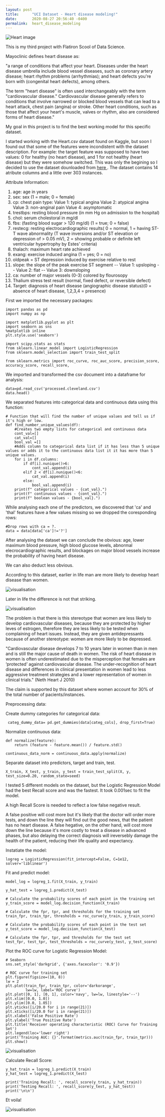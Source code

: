 ```yaml
---
layout: post
title:      "UCI Dataset - Heart disease modeling!"
date:       2020-08-27 20:56:40 -0400
permalink:  heart_disease_modeling
---
```


<img src="https://imgur.com/zdu8h3z" alt="Heart image" class="img-responsive">


This is my third project with Flatiron Scool of Data Science.

Mayoclinic defines heart disease as:

"a range of conditions that affect your heart. Diseases under the heart disease umbrella include blood vessel diseases, such as coronary artery disease; heart rhythm problems (arrhythmias); and heart defects you're born with (congenital heart defects), among others.

The term "heart disease" is often used interchangeably with the term "cardiovascular disease." Cardiovascular disease generally refers to conditions that involve narrowed or blocked blood vessels that can lead to a heart attack, chest pain (angina) or stroke. Other heart conditions, such as those that affect your heart's muscle, valves or rhythm, also are considered forms of heart disease."

My goal in this project is to find the best working model for this specific dataset.

I started working with the Heart.csv dataset found on Kaggle, but soon I found out that some of the features were incondistent with the dataset description. For example: the target feature was supposed to have two values: 0 for healthy (no heart disease), and 1 for not healthy (heart disease) but they were somehow switched. This was only the begining so I decided to use the dataset dounloaded from <a href="https://archive.ics.uci.edu/ml/datasets/Heart+Disease">here </a>. The dataset contains 14 atribute columns and a little over 303 instances. 

Attribute Information:
1. age: age in years
2. sex: sex (1 = male; 0 = female)
3. cp: chest pain type:
Value 1: typical angina 
Value 2: atypical angina 
Value 3: non-anginal pain
Value 4: asymptomatic
4. trestbps: resting blood pressure (in mm Hg on admission to the hospital)
5. chol: serum cholestoral in mg/dl
6. fbs: (fasting blood sugar > 120 mg/dl) (1 = true; 0 = false)
7. restecg: resting electrocardiographic results( 0 = normal, 1 = having ST-T wave abnormality (T wave inversions and/or ST elevation or depression of > 0.05 mV), 2 = showing probable or definite left ventricular hypertrophy by Estes' criteria)
8. thalach: maximum heart rate achieved
9. exang: exercise induced angina (1 = yes; 0 = no)
10. oldpeak = ST depression induced by exercise relative to rest
11. slope: the slope of the peak exercise ST segment
-- Value 1: upsloping
-- Value 2: flat
-- Value 3: downsloping
12. ca: number of major vessels (0-3) colored by flourosopy
13. Thalium stress test result (normal, fixed defect, or reversible defect)
14. Target: diagnosis of heart disease (angiographic disease status)(0 = absence of heart disease, 1,2,3,4 = presence)


First we imported the necessary packages:
```
import pandas as pd
import numpy as np

import matplotlib.pyplot as plt
import seaborn as sns
%matplotlib inline
plt.style.use('seaborn')

import scipy.stats as stats
from sklearn.linear_model import LogisticRegression
from sklearn.model_selection import train_test_split

from sklearn.metrics import roc_curve, roc_auc_score, precision_score, accuracy_score, recall_score, 

```

We imported and transformed the csv document into a dataframe for analysis:

```
data=pd.read_csv('processed.cleveland.csv')
data.head()
```

We separated features into categorical data and continuous data using this function:

```
# Function that will find the number of unique values and tell us if it's high or low.
def find_number_unique_values(df):
    #Creates two empty lists for categorical and continuous data
    cont_val=[]
    cat_val=[]
    bool_val =[]
    #Adds column to categorical data list if it has less than 5 unique values or adds it to the continuous data list it it has more than 5 unique values.
    for i in df.columns:
        if df[i].nunique()>6:
            cont_val.append(i)
        elif 2 < df[i].nunique()<6:
            cat_val.append(i)
        else:
            bool_val.append(i)
    print(f" categorical values - {cat_val}.")
    print(f" continuous values - {cont_val}.")
    print(f" boolean values - {bool_val}.")  
```

While analysing each one of the predictors, we discovered that 'ca' and 'thal' features have a few values missing so we dropped the coresponding rows:

```
#Drop rows with ca = ?.
data = data[data['ca']!='?']
```
After analysing the dataset we can conclude the obvious: age, lower maximum blood pressure, high blood glucose levels, abnormal elecrocardiographic results, and blockages on major blood vessels increase the probability of having heart disease.
 
 We can also deduct less obvious. 

According to this dataset, earlier in life man are more likely to develop heart disease than women.

<img src="https://imgur.com/siWUz1V" alt="visualisation" class="img-responsive">


Later in life the difference is not that striking.

<img src="https://imgur.com/QsnCnej.png" alt="visualisation" class="img-responsive">


The problem is that there is this stereotype that women are less likely to develop cardiovascular diseases, because they are protected by higher leves of estrogen, therefore they are less likely to be tested when complaining of heart issues. Instead, they are given antidepressants because of another stereotype: women are more likely to be depressed.

"Cardiovascular disease develops 7 to 10 years later in women than in men and is still the major cause of death in women. The risk of heart disease in women is often underestimated due to the misperception that females are ‘protected’ against cardiovascular disease. The under-recognition of heart disease and differences in clinical presentation in women lead to less aggressive treatment strategies and a lower representation of women in clinical trials." (Neth Heart J 2010)

The claim is supported by this dataset where women account for 30% of the total number of pacients/instances.

Preprocessing data:  

Create dummy categories for categorical data:
 
```
 categ_dummy_data= pd.get_dummies(data[categ_cols], drop_first=True)
```
 
Normalize continuous data:

```
def normalize(feature):
    return (feature - feature.mean()) / feature.std()

continuous_data_norm = continuous_data.apply(normalize)

```

Separate dataset into predictors, target and train, test.

```
X_train, X_test, y_train, y_test = train_test_split(X, y, test_size=0.20, random_state=seed)
```
 
I tested 5 different models on the dataset, but the Logistic Regression Model had the best Recall score and was the fastest. It took 0.001sec to fit the model.

A high Recall Score is needed to reflect a low false negative result.

A false positive will cost more but it's likely that the doctor will order more tests, and down the line they will find out the good news, that the patient has no heart disease. 
A false hegative, on the other hand, will cost more down the line because it's more costly to treat a disease in advanced phases, but also delaying the correct diagnosis will ireversebly damage the health of the patient, reducing their life quality and expectancy.

Instatiate the model:

```
logreg = LogisticRegression(fit_intercept=False, C=1e12, solver='liblinear')
```

Fit and predict model:

```
model_log = logreg_1.fit(X_train, y_train)

y_hat_test = logreg_1.predict(X_test)
```

```
# Calculate the probability scores of each point in the training set
y_train_score = model_log.decision_function(X_train)

# Calculate the fpr, tpr, and thresholds for the training set
train_fpr, train_tpr, thresholds = roc_curve(y_train, y_train_score)

# Calculate the probability scores of each point in the test set
y_test_score = model_log.decision_function(X_test)

# Calculate the fpr, tpr, and thresholds for the test set
test_fpr, test_tpr, test_thresholds = roc_curve(y_test, y_test_score)
```


Plot the ROC curve for Logistic Regression Model:

```
# Seaborn
sns.set_style('darkgrid', {'axes.facecolor': '0.9'})

# ROC curve for training set
plt.figure(figsize=(10, 8))
lw = 2
plt.plot(train_fpr, train_tpr, color='darkorange',
         lw=lw, label='ROC curve')
plt.plot([0, 1], [0, 1], color='navy', lw=lw, linestyle='--')
plt.xlim([0.0, 1.0])
plt.ylim([0.0, 1.05])
plt.yticks([i/20.0 for i in range(21)])
plt.xticks([i/20.0 for i in range(21)])
plt.xlabel('False Positive Rate')
plt.ylabel('True Positive Rate')
plt.title('Receiver operating characteristic (ROC) Curve for Training Set')
plt.legend(loc='lower right')
print('Training AUC: {}'.format(metrics.auc(train_fpr, train_tpr)))
plt.show()
```

<img src="https://imgur.com/90H9Oq0" alt="visualisation" class="img-responsive">

Calculate Recall Score:

```
y_hat_train = logreg_1.predict(X_train)
y_hat_test = logreg_1.predict(X_test)
```

```
print('Training Recall: ', recall_score(y_train, y_hat_train))
print('Testing Recall: ', recall_score(y_test, y_hat_test))
print('\n\n')
```

Et voila!

<img src="https://imgur.com/BRgT6ZZ" alt="visualisation" class="img-responsive">


